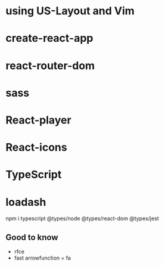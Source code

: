 # using US-Layout and Vim
# create-react-app
# react-router-dom
# sass
# React-player
# React-icons
# TypeScript
# loadash
npm i typescript @types/node @types/react-dom @types/jest

## Good to know
- rfce
- fast arrowfunction = fa